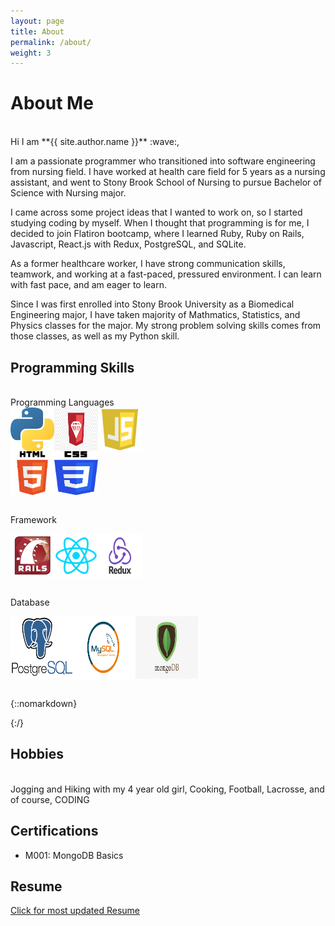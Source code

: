 ```yaml
---
layout: page
title: About
permalink: /about/
weight: 3
---
```


# **About Me**
<br>
Hi I am **{{ site.author.name }}** :wave:,<br>
<!-- My expected graduation date from Flatiron is October 23rd, 2020. I have worked at health care field for 5 years as a nursing assistant, and was in Stony Brook School of Nursing, pursuing for Bachelor of Science with Nursing major. -->

<!-- Although I only had one year left until graduation, my first 4-weeks of coding experience captivated me and made me decide to quit nursing school and dive in deeper into the developer field.  -->

<!-- The reason that I started studying for coding in the first place was becasue a project idea came into my mind while working at hospital. I really liked the idea, so I started to study coding during my nursing class. I am still in progress with the project, but I am hoping to present it for my capstone project. -->

<!-- Other than nursing background, I was in biomedical engineering major until 3rd year in college, so I took a lot of mathematics, physics related studies. These classes gave me build up my problem solving skills, which helped me power through Flatiron school.  -->

<!-- I would like to share my diverse knowledge with other developers, as well as learn from the others. In next 5 years, I envision myself working as a full-stack engineer, working collaboratively with others of common goals to pursue for the best for the company.  -->

I am a passionate programmer who transitioned into software engineering from nursing field. I have worked at health care field for 5 years as a nursing assistant, and went to Stony Brook School of Nursing to pursue Bachelor of Science with Nursing major. 

I came across some project ideas that I wanted to work on, so I started studying coding by myself. When I thought that programming is for me, I decided to join Flatiron bootcamp, where I learned Ruby, Ruby on Rails, Javascript, React.js with Redux, PostgreSQL, and SQLite.

As a former healthcare worker, I have strong communication skills, teamwork, and working at a fast-paced, pressured environment. I can learn with fast pace, and am eager to learn.

Since I was first enrolled into Stony Brook University as a Biomedical Engineering major, I have taken majority of Mathmatics, Statistics, and Physics classes for the major. My strong problem solving skills comes from those classes, as well as my Python skill.



## Programming Skills
<br>
Programming Languages
<div style="display:flex">
<img src="../images/python.jpeg" alt="Python" width="70px" height="70px"/>
<img src="../images/ruby.jpg" alt="ruby" width="70px" height="70px" />
<img src="../images/javascript.jpeg" alt="Javascript" width="70px" height="70px"/>
</div>

<div style="display:flex">
<img src="../images/html.png" alt="HTML" width="70px" height="70px"/>
<img src="../images/css.png" alt="CSS" width="70px" height="70px"/>
</div>
<br>

Framework
<div style="display:flex">
<img src="../images/rails.jpeg" alt="Ruby on Rails" width="70px" height="70px"/>
<img src="../images/react.png" alt="React" width="70px" height="70px"/>
<img src="../images/redux.png" alt="Redux" width="70px" height="70px"/>
</div>
<br/>

Database
<div style="display:flex">
<img src="../images/postgreSQL.png" alt="PostgreSQL" width="100px" height="100px"/>
<img src="../images/mysql.png" alt="MySQL" width="100px" height="100px"/>
<img src="../images/mongodb.jpeg" alt="MongoDB" width="100px" height="100px"/>
</div>
<br/>



{::nomarkdown}

{:/}



<!-- <div class="row">
{% include about/skills.html title="Programming Skills" source=site.data.programming-skills %}
{% include about/skills.html title="Other Skills" source=site.data.other-skills %}
</div> -->

## Hobbies
<br>
Jogging and Hiking with my 4 year old girl, Cooking, Football, Lacrosse, and of course, CODING  
<br>

## Certifications
- M001: MongoDB Basics


## Resume
<!-- ![](../images/Resume.png) -->
<a href="https://drive.google.com/file/d/1QGfLAaisMwlI3u1FHXTYs9ian_ucPHnj/view?usp=sharing" target="_blank">Click for most updated Resume</a>

